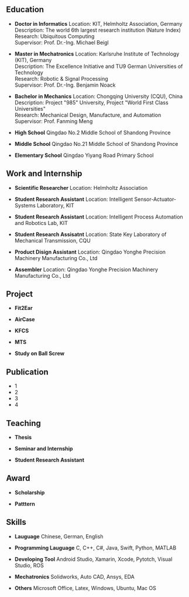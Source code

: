 ## Education
- **Doctor in Informatics**
Location: KIT, Helmholtz Association, Germany  
Description: The world 6th largest research institution (Nature Index)  
Research: Ubiquitous Computing  
Supervisor: Prof. Dr.-Ing. Michael Beigl  

- **Master in Mechatronics**
Location: Karlsruhe Institute of Technology (KIT), Germany  
Description: The Excellence Initiative and TU9 German Universities of Technology  
Research: Robotic & Signal Processing  
Supervisor: Prof. Dr.-Ing. Benjamin Noack  

- **Bachelor in Mechanics**
Location: Chongqing University (CQU), China  
Description: Project "985" University, Project "World First Class Universities"  
Research: Mechanical Design, Manufacture, and Automation  
Supervisor: Prof. Fanming Meng  

- **High School**
Qingdao No.2 Middle School of Shandong Province

- **Middle School**
Qingdao No.21 Middle School of Shandong Province

- **Elementary School**
Qingdao Yiyang Road Primary School

## Work and Internship
- **Scientific Researcher**
Location: Helmholtz Association

- **Student Research Assistant**
Location: Intelligent Sensor-Actuator-Systems Laboratory, KIT

- **Student Research Assistant**
Location: Intelligent Process Automation and Robotics Lab, KIT

- **Student Research Assisatnt**
Location: State Key Laboratory of Mechanical Transmission, CQU

- **Product Disign Assistant**
Location: Qingdao Yonghe Precision Machinery Manufacturing Co., Ltd

- **Assembler**
Location: Qingdao Yonghe Precision Machinery Manufacturing Co., Ltd


## Project
- **Fit2Ear**

- **AirCase**

- **KFCS**

- **MTS**

- **Study on Ball Screw**

## Publication
- 1
- 2
- 3
- 4

## Teaching
- **Thesis**

- **Seminar and Internship**

- **Student Research Assistant**

## Award
- **Scholarship**

- **Patttern**

## Skills
- **Lauguage**
Chinese, German, English

- **Programming Lauguage**
C, C++, C#, Java, Swift, Python, MATLAB

- **Developing Tool**
Android Studio, Xamarin, Xcode, Pytotch, Visual Studio, ROS

- **Mechatronics**
Solidworks, Auto CAD, Ansys, EDA

- **Others**
Microsoft Office, Latex, Windows, Ubuntu, Mac OS
